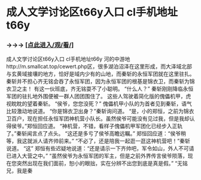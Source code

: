 # 成人文学讨论区t66y入口 cl手机地址t66y

### →→→ <a href="http://3t3e.com/index.html">[点此进入/观/看/]</a>

成人文学讨论区t66y入口 cl手机地址t66y
河的中游地http://m.smallcat.top/cewert.php区，很多湖泊沼泽在这里形成，而大泽域北部与玄黄域接壤的地方，恰好是域内少有的山地，而秦斩的永恒军团就在这里驻扎。
    秦斩并不担心齐无铭会吞了永恒军团，因为永恒军团的根基是锦衣卫，而秦斩为锦衣卫之主！
    有这一伙班底，齐无铭耍不了小聪明。
    “什么人？”
    秦斩刚刚降临永恒军团的驻扎地外围便被一群人团团围住了。
    这些人驾驶着简化版的傀儡机甲，虎视眈眈的望着秦斩。
    “侯爷，您您没死？”
    傀儡机甲小队的为首者见到秦斩，语气比较激动地说道。
    “你是锦衣卫出身？”秦斩询问道。
    “是，小的郑恒，之前为锦衣卫百户，现在担任永恒军团神机营小队长。虽然侯爷可能没有见过我，但是我却认得侯爷。”郑恒回应道。
    “神机营，不错，看样子傀儡机甲军团化已经步入正轨了。”秦斩闻言点了点头。
    “这还是多亏了侯爷高瞻远瞩。”
    郑恒回应道：“侯爷稍等，我这就派人请齐帅前来。”
    “不必了，还是陪我一起逛一逛这神机营吧！”秦斩说道。
    “这”
    郑恒有些迟疑地说道：“还是请示一下齐帅吧，军令如山，外人不可请已进入大营之中。”
    “虽然侯爷为永恒军团的军主，但是之前外界传言侯爷陨落，现在您突然出现在我们面前，恕小的眼拙，实在分辨不出您到底是真是假。”
    “无铭兄，我是秦
